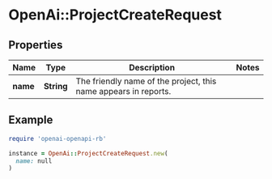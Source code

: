 # OpenAi::ProjectCreateRequest

## Properties

| Name | Type | Description | Notes |
| ---- | ---- | ----------- | ----- |
| **name** | **String** | The friendly name of the project, this name appears in reports. |  |

## Example

```ruby
require 'openai-openapi-rb'

instance = OpenAi::ProjectCreateRequest.new(
  name: null
)
```

